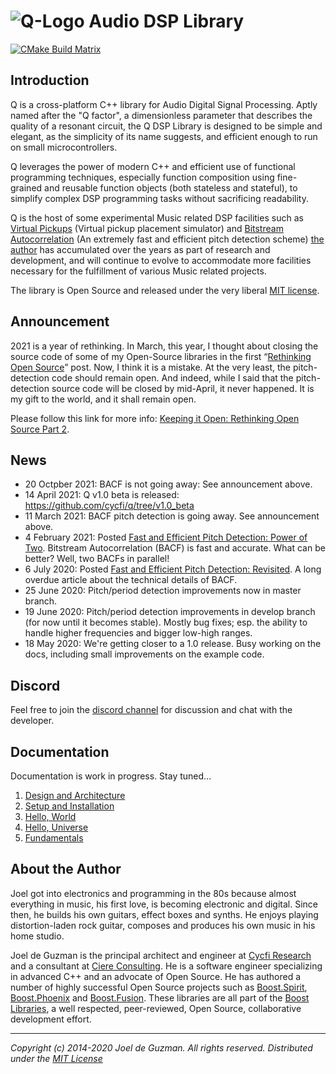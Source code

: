 # ![Q-Logo](docs/assets/images/q-logo-small.png) Audio DSP Library

[![CMake Build Matrix](https://github.com/cycfi/q/workflows/Build/badge.svg)](https://github.com/cycfi/q/actions?query=workflow%3ABuild)

## Introduction

Q is a cross-platform C++ library for Audio Digital Signal Processing. Aptly
named after the "Q factor", a dimensionless parameter that describes the
quality of a resonant circuit, the Q DSP Library is designed to be simple and
elegant, as the simplicity of its name suggests, and efficient enough to run
on small microcontrollers.

Q leverages the power of modern C++ and efficient use of functional
programming techniques, especially function composition using fine-grained
and reusable function objects (both stateless and stateful), to simplify
complex DSP programming tasks without sacrificing readability.

Q is the host of some experimental Music related DSP facilities such as
[Virtual Pickups](http://tinyurl.com/y8cqt8jr) (Virtual pickup placement
simulator) and [Bitstream Autocorrelation](http://tinyurl.com/yb49zlld) (An
extremely fast and efficient pitch detection scheme) [the author](#jdeguzman)
has accumulated over the years as part of research and development, and will
continue to evolve to accommodate more facilities necessary for the
fulfillment of various Music related projects.

The library is Open Source and released under the very liberal [MIT
license](http://tinyurl.com/p6pekvo).

## Announcement

2021 is a year of rethinking. In March, this year, I thought about closing 
the source code of some of my Open-Source libraries in the first 
“[Rethinking Open Source][9]” post. Now, I think it is a mistake. At the 
very least, the pitch-detection code should remain open. And indeed, while 
I said that the pitch-detection source code will be closed by mid-April, it 
never happened. It is my gift to the world, and it shall remain open.

Please follow this link for more info: [Keeping it Open: Rethinking Open Source Part 2][10]. 

## News

- 20 Octpber 2021: BACF is not going away: See announcement above. 
- 14 April 2021: Q v1.0 beta is released: https://github.com/cycfi/q/tree/v1.0_beta
- 11 March 2021: BACF pitch detection is going away. See announcement above.
- 4 February 2021: Posted [Fast and Efficient Pitch Detection: Power of Two][7].
  Bitstream Autocorrelation (BACF) is fast and accurate. What can be better? Well, 
  two BACFs in parallel!
- 6 July 2020: Posted [Fast and Efficient Pitch Detection: Revisited][1]. 
  A long overdue article about the technical details of BACF.
- 25 June 2020: Pitch/period detection improvements now in master branch.
- 19 June 2020: Pitch/period detection improvements in develop branch (for
  now until it becomes stable). Mostly bug fixes; esp. the ability to handle
  higher frequencies and bigger low-high ranges.
- 18 May 2020: We're getting closer to a 1.0 release. Busy working on the
  docs, including small improvements on the example code.
  
[1]: https://www.cycfi.com/2020/07/fast-and-efficient-pitch-detection-revisited

## Discord

Feel free to join the [discord channel](https://discord.gg/4MymV4EaY5) for 
discussion and chat with the developer.

## Documentation

Documentation is work in progress. Stay tuned...

1. [Design and Architecture](https://cycfi.github.io/q/design)
2. [Setup and Installation](https://cycfi.github.io/q/setup)
3. [Hello, World](https://cycfi.github.io/q/hello_world)
4. [Hello, Universe](https://cycfi.github.io/q/hello_universe)
5. [Fundamentals](https://cycfi.github.io/q/fundamentals)

## <a name="jdeguzman"></a>About the Author

Joel got into electronics and programming in the 80s because almost
everything in music, his first love, is becoming electronic and digital.
Since then, he builds his own guitars, effect boxes and synths. He enjoys
playing distortion-laden rock guitar, composes and produces his own music in
his home studio.

Joel de Guzman is the principal architect and engineer at [Cycfi Research][1]
and a consultant at [Ciere Consulting][2]. He is a software engineer
specializing in advanced C++ and an advocate of Open Source. He has authored
a number of highly successful Open Source projects such as [Boost.Spirit][3],
[Boost.Phoenix][4] and [Boost.Fusion][5]. These libraries are all part of the
[Boost Libraries][6], a well respected, peer-reviewed, Open Source,
collaborative development effort.

[1]: https://www.cycfi.com/
[2]: https://ciere.com/
[3]: http://tinyurl.com/ydhotlaf
[4]: http://tinyurl.com/y6vkeo5t
[5]: http://tinyurl.com/ybn5oq9v
[6]: http://tinyurl.com/jubgged
[7]: https://bit.ly/3cFkR8E
[8]: https://www.boost.org/
[9]: https://www.cycfi.com/2021/03/rethinking-open-source/
[10]: https://www.cycfi.com/2021/10/keeping-it-open-rethinking-open-source-part-2/

---

*Copyright (c) 2014-2020 Joel de Guzman. All rights reserved.*
*Distributed under the [MIT License](https://opensource.org/licenses/MIT)*

